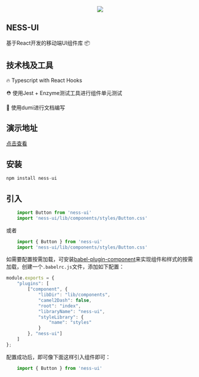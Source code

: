 <center>
    <img src="https://github.com/tanghua93/upload-img-files/blob/master/logo.png"/>
</center>

## NESS-UI

基于React开发的移动端UI组件库 📦

## 技术栈及工具

🔥 Typescript with React Hooks

⛑️ 使用Jest + Enzyme测试工具进行组件单元测试

📃 使用dumi进行文档编写

## 演示地址

<a href="https://tanghua93.github.io/ness-ui-doc" target="_blank">点击查看</a>

## 安装
```js
npm install ness-ui
```

## 引入
```js
    import Button from 'ness-ui'
    import 'ness-ui/lib/components/styles/Button.css'
```
或者
```js
    import { Button } from 'ness-ui'
    import 'ness-ui/lib/components/styles/Button.css'
```
如需要配置按需加载，可安装<a href="https://www.npmjs.com/package/babel-plugin-component" target="_blank">babel-plugin-component</a>来实现组件和样式的按需加载，创建一个`.babelrc.js`文件，添加如下配置：
```js
module.exports = {
    "plugins": [
        ["component", {
            "libDir": "lib/components",
            "camel2Dash": false,
            "root": "index",
            "libraryName": "ness-ui",
            "styleLibrary": {
                "name": "styles"
            }
        }, "ness-ui"]
    ]
};
```
配置成功后，即可像下面这样引入组件即可：

``` js
    import { Button } from 'ness-ui'
```


